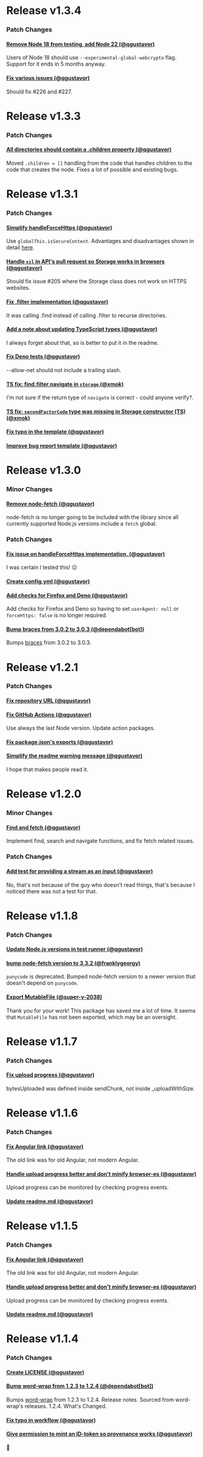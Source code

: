 
# Release v1.3.4

### Patch Changes

#### [Remove Node 18 from testing, add Node 22 (@qgustavor)](https://github.com/qgustavor/mega/pull/232)

Users of Node 18 should use `--experimental-global-webcrypto` flag.  Support for it ends in 5 months anyway.
#### [Fix various issues (@qgustavor)](https://github.com/qgustavor/mega/pull/230)

Should fix #226 and #227.

# Release v1.3.3

### Patch Changes

#### [All directories should contain a .children property (@qgustavor)](https://github.com/qgustavor/mega/pull/224)

Moved `.children = []` handling from the code that handles children to the code that creates the node. Fixes a lot of possible and existing bugs.

# Release v1.3.1

### Patch Changes

#### [Simplify handleForceHttps (@qgustavor)](https://github.com/qgustavor/mega/pull/211)

Use `globalThis.isSecureContext`.  Advantages and disadvantages shown in detail [here](https://github.com/qgustavor/mega/issues/205#issuecomment-2333901645).
#### [Handle `ssl` in API's pull request so Storage works in browsers (@qgustavor)](https://github.com/qgustavor/mega/pull/209)

Should fix issue #205 where the Storage class does not work on HTTPS websites.
#### [Fix .filter implementation (@qgustavor)](https://github.com/qgustavor/mega/pull/210)

It was calling .find instead of calling .filter to recurse directories.
#### [Add a note about updating TypeScript types (@qgustavor)](https://github.com/qgustavor/mega/pull/208)

I always forget about that, so is better to put it in the readme.
#### [Fix Deno tests (@qgustavor)](https://github.com/qgustavor/mega/pull/207)

--allow-net should not include a trailing slash.
#### [TS fix: find,filter,navigate in `storage` (@xmok)](https://github.com/qgustavor/mega/pull/206)

I'm not sure if the return type of `navigate` is correct - could anyone verify?.
#### [TS fix: `secondFactorCode` type was missing in Storage constructor (TS) (@xmok)](https://github.com/qgustavor/mega/pull/204)


#### [Fix typo in the template (@qgustavor)](https://github.com/qgustavor/mega/pull/202)


#### [Improve bug report template (@qgustavor)](https://github.com/qgustavor/mega/pull/200)

# Release v1.3.0

### Minor Changes

#### [Remove node-fetch (@qgustavor)](https://github.com/qgustavor/mega/pull/196)

node-fetch is no longer going to be included with the library since all currently supported Node.js versions include a `fetch` global.
   
### Patch Changes

#### [Fix issue on handleForceHttps implementation. (@qgustavor)](https://github.com/qgustavor/mega/pull/199)

I was certain I tested this! :expressionless:
#### [Create config.yml (@qgustavor)](https://github.com/qgustavor/mega/pull/198)


#### [Add checks for Firefox and Deno (@qgustavor)](https://github.com/qgustavor/mega/pull/197)

Add checks for Firefox and Deno so having to set `userAgent: null` or `forceHttps: false` is no longer required.
#### [Bump braces from 3.0.2 to 3.0.3 (@dependabot[bot])](https://github.com/qgustavor/mega/pull/194)

Bumps [braces](https://github.com/micromatch/braces) from 3.0.2 to 3.0.3.

# Release v1.2.1

### Patch Changes

#### [Fix repository URL (@qgustavor)](https://github.com/qgustavor/mega/pull/190)


#### [Fix GitHub Actions (@qgustavor)](https://github.com/qgustavor/mega/pull/189)

Use always the last Node version.  Update action packages.
#### [Fix package.json's exports (@qgustavor)](https://github.com/qgustavor/mega/pull/188)


#### [Simplify the readme warning message (@qgustavor)](https://github.com/qgustavor/mega/pull/186)

I hope that makes people read it.

# Release v1.2.0

### Minor Changes

#### [Find and fetch (@qgustavor)](https://github.com/qgustavor/mega/pull/183)

Implement find, search and navigate functions, and fix fetch related issues.
   
### Patch Changes

#### [Add test for providing a stream as an input (@qgustavor)](https://github.com/qgustavor/mega/pull/181)

No, that's not because of the guy who doesn't read things, that's because I noticed there was not a test for that.

# Release v1.1.8

### Patch Changes

#### [Update Node.js versions in test runner (@qgustavor)](https://github.com/qgustavor/mega/pull/179)


#### [bump node-fetch version to 3.3.2 (@franklygeorgy)](https://github.com/qgustavor/mega/pull/178)

`punycode` is deprecated.  Bumped node-fetch version to a newer version that doesn't depend on `punycode`.
#### [Export MutableFile (@super-v-2038)](https://github.com/qgustavor/mega/pull/176)

Thank you for your work! This package has saved me a lot of time.  It seems that `MutableFile` has not been exported, which may be an oversight.

# Release v1.1.7

### Patch Changes

#### [Fix upload progress (@qgustavor)](https://github.com/qgustavor/mega/pull/173)

bytesUploaded was defined inside sendChunk, not inside _uploadWithSize.

# Release v1.1.6

### Patch Changes

#### [Fix Angular link (@qgustavor)](https://github.com/qgustavor/mega/pull/171)

The old link was for old Angular, not modern Angular.
#### [Handle upload progress better and don't minify browser-es (@qgustavor)](https://github.com/qgustavor/mega/pull/170)

Upload progress can be monitored by checking progress events.
#### [Update readme.md (@qgustavor)](https://github.com/qgustavor/mega/pull/168)

# Release v1.1.5

### Patch Changes

#### [Fix Angular link (@qgustavor)](https://github.com/qgustavor/mega/pull/171)

The old link was for old Angular, not modern Angular.
#### [Handle upload progress better and don't minify browser-es (@qgustavor)](https://github.com/qgustavor/mega/pull/170)

Upload progress can be monitored by checking progress events.
#### [Update readme.md (@qgustavor)](https://github.com/qgustavor/mega/pull/168)

# Release v1.1.4

### Patch Changes

#### [Create LICENSE (@qgustavor)](https://github.com/qgustavor/mega/pull/166)


#### [Bump word-wrap from 1.2.3 to 1.2.4 (@dependabot[bot])](https://github.com/qgustavor/mega/pull/159)

Bumps [word-wrap](https://github.com/jonschlinkert/word-wrap) from 1.2.3 to 1.2.4.  Release notes.  Sourced from word-wrap's releases.  1.2.4.  What's Changed.
#### [Fix typo in workflow (@qgustavor)](https://github.com/qgustavor/mega/pull/156)


#### [Give permission to mint an ID-token so provenance works (@qgustavor)](https://github.com/qgustavor/mega/pull/155)

:facepalm:
